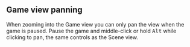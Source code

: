 ## Game view panning

When zooming into the Game view you can only pan the view when the game is paused.
Pause the game and middle-click or hold <kbd>Alt</kbd> while clicking to pan, the same controls as the Scene view.

